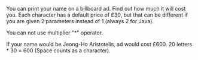 You can print your name on a billboard ad. Find out how much it will cost you. Each character has a default price of £30, but that can be different if you are given 2 parameters instead of 1 (always 2 for Java).

You can not use multiplier "*" operator.

If your name would be Jeong-Ho Aristotelis, ad would cost £600.
20 letters * 30 = 600 (Space counts as a character).